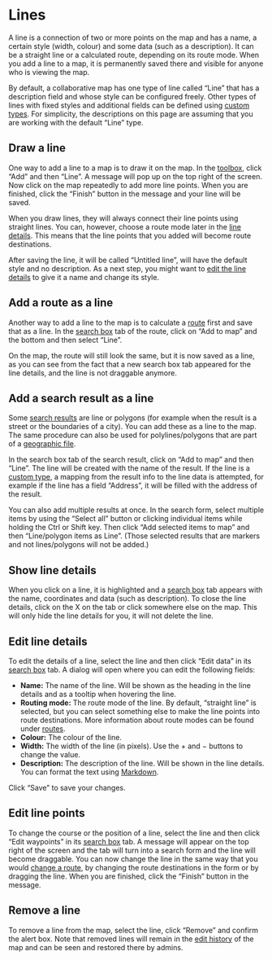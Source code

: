 # Lines

A line is a connection of two or more points on the map and has a name, a certain style (width, colour) and some data (such as a description). It can be a straight line or a calculated route, depending on its route mode. When you add a line to a map, it is permanently saved there and visible for anyone who is viewing the map.

By default, a collaborative map has one type of line called “Line” that has a description field and whose style can be configured freely. Other types of lines with fixed styles and additional fields can be defined using [custom types](../types/). For simplicity, the descriptions on this page are assuming that you are working with the default “Line” type.

## Draw a line

One way to add a line to a map is to draw it on the map. In the [toolbox](../ui/#toolbox), click “Add” and then “Line”. A message will pop up on the top right of the screen. Now click on the map repeatedly to add more line points. When you are finished, click the “Finish” button in the message and your line will be saved.

When you draw lines, they will always connect their line points using straight lines. You can, however, choose a route mode later in the [line details](#edit-line-details). This means that the line points that you added will become route destinations.

<Screencast :desktop="require('./draw.mp4')" :mobile="require('./draw-mobile.mp4')"></Screencast>

After saving the line, it will be called “Untitled line”, will have the default style and no description. As a next step, you might want to [edit the line details](#edit-line-details) to give it a name and change its style.

## Add a route as a line

Another way to add a line to the map is to calculate a [route](../route/) first and save that as a line. In the [search box](../ui/#search-box) tab of the route, click on “Add to map” and the bottom and then select “Line”.

On the map, the route will still look the same, but it is now saved as a line, as you can see from the fact that a new search box tab appeared for the line details, and the line is not draggable anymore.

<Screencast :desktop="require('./add-route.mp4')" :mobile="require('./add-route-mobile.mp4')"></Screencast>

## Add a search result as a line

Some [search results](../search/) are line or polygons (for example when the result is a street or the boundaries of a city). You can add these as a line to the map. The same procedure can also be used for polylines/polygons that are part of a [geographic file](../files/).

In the search box tab of the search result, click on “Add to map” and then “Line”. The line will be created with the name of the result. If the line is a [custom type](../types/), a mapping from the result info to the line data is attempted, for example if the line has a field “Address”, it will be filled with the address of the result.

<Screencast :desktop="require('./add-result.mp4')" :mobile="require('./add-result-mobile.mp4')"></Screencast>

You can also add multiple results at once. In the search form, select multiple items by using the “Select all” button or clicking individual items while holding the Ctrl or Shift key. Then click “Add selected items to map” and then “Line/polygon items as Line”. (Those selected results that are markers and not lines/polygons will not be added.)

<Screencast :desktop="require('./add-results.mp4')" :mobile="require('./add-results-mobile.mp4')"></Screencast>

## Show line details

When you click on a line, it is highlighted and a [search box](../ui/#search-box) tab appears with the name, coordinates and data (such as description). To close the line details, click on the X on the tab or click somewhere else on the map. This will only hide the line details for you, it will not delete the line.

## Edit line details

To edit the details of a line, select the line and then click “Edit data” in its [search box](../ui/#search-box) tab. A dialog will open where you can edit the following fields:
* **Name:** The name of the line. Will be shown as the heading in the line details and as a tooltip when hovering the line.
* **Routing mode:** The route mode of the line. By default, “straight line” is selected, but you can select something else to make the line points into route destinations. More information about route modes can be found under [routes](../route/#route-modes).
* **Colour:** The colour of the line.
* **Width:** The width of the line (in pixels). Use the + and &minus; buttons to change the value.
* **Description:** The description of the line. Will be shown in the line details. You can format the text using [Markdown](https://github.com/adam-p/markdown-here/wiki/Markdown-Cheatsheet).

Click “Save” to save your changes.

<Screencast :desktop="require('./edit-details.mp4')" :mobile="require('./edit-details-mobile.mp4')"></Screencast>

## Edit line points

To change the course or the position of a line, select the line and then click “Edit waypoints” in its [search box](../ui/#search-box) tab. A message will appear on the top right of the screen and the tab will turn into a search form and the line will become draggable. You can now change the line in the same way that you would [change a route](../route/#drag-a-route), by changing the route destinations in the form or by dragging the line. When you are finished, click the “Finish” button in the message.

<Screencast :desktop="require('./drag.mp4')" :mobile="require('./drag-mobile.mp4')"></Screencast>

## Remove a line

To remove a line from the map, select the line, click “Remove” and confirm the alert box. Note that removed lines will remain in the [edit history](../history/) of the map and can be seen and restored there by admins.

<Screencast :desktop="require('./remove.mp4')" :mobile="require('./remove-mobile.mp4')"></Screencast>